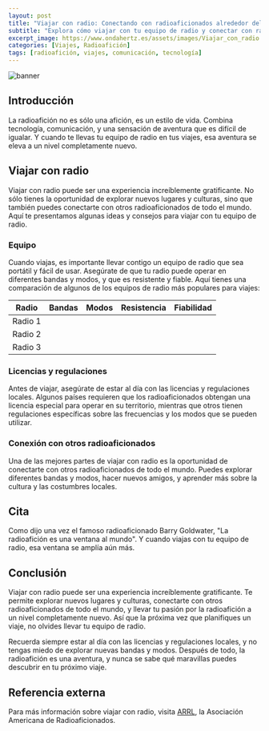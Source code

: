 ```yaml
---
layout: post
title: "Viajar con radio: Conectando con radioaficionados alrededor del mundo"
subtitle: "Explora cómo viajar con tu equipo de radio y conectar con radioaficionados de todo el mundo."
excerpt_image: https://www.ondahertz.es/assets/images/Viajar_con_radio.png
categories: [Viajes, Radioafición]
tags: [radioafición, viajes, comunicación, tecnología]
---
```


![banner](https://www.ondahertz.es/assets/images/Viajar_con_radio.png "Imagen de un viajero con una radio portátil en un paisaje natural, simbolizando la conexión global entre radioaficionados mientras exploran el mundo.")

## Introducción

La radioafición no es sólo una afición, es un estilo de vida. Combina tecnología, comunicación, y una sensación de aventura que es difícil de igualar. Y cuando te llevas tu equipo de radio en tus viajes, esa aventura se eleva a un nivel completamente nuevo.

## Viajar con radio

Viajar con radio puede ser una experiencia increíblemente gratificante. No sólo tienes la oportunidad de explorar nuevos lugares y culturas, sino que también puedes conectarte con otros radioaficionados de todo el mundo. Aquí te presentamos algunas ideas y consejos para viajar con tu equipo de radio.

### Equipo

Cuando viajas, es importante llevar contigo un equipo de radio que sea portátil y fácil de usar. Asegúrate de que tu radio puede operar en diferentes bandas y modos, y que es resistente y fiable. Aquí tienes una comparación de algunos de los equipos de radio más populares para viajes:

| Radio | Bandas | Modos | Resistencia | Fiabilidad |
|-------|--------|-------|-------------|------------|
| Radio 1 |  |  |  |  |
| Radio 2 |  |  |  |  |
| Radio 3 |  |  |  |  |

### Licencias y regulaciones

Antes de viajar, asegúrate de estar al día con las licencias y regulaciones locales. Algunos países requieren que los radioaficionados obtengan una licencia especial para operar en su territorio, mientras que otros tienen regulaciones específicas sobre las frecuencias y los modos que se pueden utilizar.

### Conexión con otros radioaficionados

Una de las mejores partes de viajar con radio es la oportunidad de conectarte con otros radioaficionados de todo el mundo. Puedes explorar diferentes bandas y modos, hacer nuevos amigos, y aprender más sobre la cultura y las costumbres locales.

## Cita

Como dijo una vez el famoso radioaficionado Barry Goldwater, "La radioafición es una ventana al mundo". Y cuando viajas con tu equipo de radio, esa ventana se amplía aún más.

## Conclusión

Viajar con radio puede ser una experiencia increíblemente gratificante. Te permite explorar nuevos lugares y culturas, conectarte con otros radioaficionados de todo el mundo, y llevar tu pasión por la radioafición a un nivel completamente nuevo. Así que la próxima vez que planifiques un viaje, no olvides llevar tu equipo de radio.

Recuerda siempre estar al día con las licencias y regulaciones locales, y no tengas miedo de explorar nuevas bandas y modos. Después de todo, la radioafición es una aventura, y nunca se sabe qué maravillas puedes descubrir en tu próximo viaje.

## Referencia externa

Para más información sobre viajar con radio, visita [ARRL](http://www.arrl.org/travel-plus-for-repeaters), la Asociación Americana de Radioaficionados.